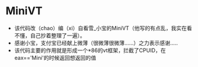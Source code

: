 # MiniVT
- 该代码改（chao）编（xi）自看雪_小宝的MiniVT（他写的有点乱，我实在看不懂，自己抄着整理了一遍）。
- 感谢小宝，支付宝已经献上微薄（很微薄很微薄......）之力表示感谢.....
- 该代码主要的作用就是形成一个*86的vt框架，拦截了CPUID，在eax=='Mini'的时候返回想返回的值

